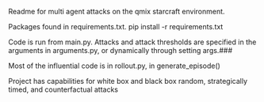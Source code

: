 Readme for multi agent attacks on the qmix starcraft environment.

Packages found in requirements.txt.
pip install -r requirements.txt

Code is run from main.py. Attacks and attack thresholds are specified in the arguments in arguments.py, or dynamically through setting args.###

Most of the influential code is in rollout.py, in generate_episode()

Project has capabilities for white box and black box random, strategically timed, and counterfactual attacks